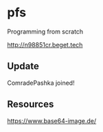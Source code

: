 # pfs
Programming from scratch

http://n98851cr.beget.tech

## Update

ComradePashka joined!

## Resources

https://www.base64-image.de/